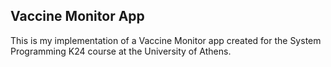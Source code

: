 ## Vaccine Monitor App
This is my implementation of a Vaccine Monitor app created for the System Programming K24 course at the University of Athens.